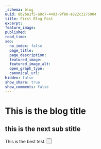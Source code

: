 ```yaml
---
_schema: blog
uuid: 8b2ba1f5-a8c7-4403-9f88-a822c3276004
title: First Blog Post
excerpt:
feature_image:
published:
read_time:
seo:
  no_index: false
  page_title:
  page_description:
  featured_image:
  featured_image_alt:
  open_graph_type:
  canonical_url:
hidden: false
show_share: true
show_comments: false
---
```


# This is the blog title

## this is the next sub stitle

This is the best test. <Button label="hello world" />